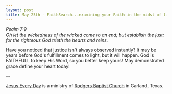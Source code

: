 ```yaml
---
layout: post
title: May 25th - FaithSearch...examining your Faith in the midst of life's
---
```


_Psalm 7:9  
Oh let the wickedness of the wicked come to an end; but establish
the just: for the righteous God trieth the hearts and reins._

Have you noticed that justice isn't always observed instantly? It
may be years before God's fulfillment comes to light, but it will
happen. God is FAITHFULL to keep His Word, so you better keep yours!
May demonstrated grace define your heart today!

 --

<a href=http://jesuseveryday.net>Jesus Every Day</a> is a ministry of <a href=http://rodgersbaptist.net>Rodgers Baptist Church</a> in Garland, Texas.
